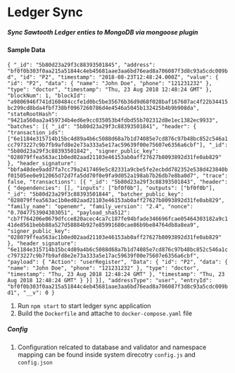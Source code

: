 # Ledger Sync
##### Sync Sawtooth Ledger enties to MongoDB via mongoose plugin

#### Sample Data
`
{
  "_id": "5b80d23a29f3c88393501845",
  "address": "bf0f0b303f0aa215a51844c4eb45681aae3aa6bd76ead8a706087f3d8c93a5cdc009bd",
  "id": "P2",
  "timestamp": "2018-08-23T12:48:24.000Z",
  "value": {
    "id": "P2",
    "data": {
      "name": "John Doe",
      "phone": "121231232"
    },
    "type": "doctor",
    "timestamp": "Thu, 23 Aug 2018 12:48:24 GMT"
  },
  "blockNum": 1,
  "blockId": "a9806946f741d160484ccfe1d0bc5be35676b36d9d68f028baf167607ac4f22b34415bc299cd8bda4fbf738bf0967260786d4e4546a5045b132425b4b9b908da",
  "stateRootHash": "9421a560aa2a459734b4ed6e9cc035053b4fdbd55b702312d8e1ec1382ec9933",
  "batches": [{
    "_id": "5b80d23a29f3c88393501841",
    "header": {
      "transaction_ids": ["6e1184e315714b15bc4d89a4b6c5088d68a7b1d74085e7cd876c97b48bc852c546a1cc7973227c9b7fb9afd8e2e73a333a5e17ac59639f00e75607e6356a6cbf"],
      "_id": "5b80d23a29f3c88393501842",
      "signer_public_key": "028079ffea563ac1b0ed02aad21103e46153ab0aff27627b8093892d31fe0ab829"
    },
    "header_signature": "bbfa48dee9add7fa7cc79a2417469e5c82331a9cbe5fe2ecbdd782352e538d423840bf01505ee0e912065d72d7fa5dd70f0e9fa9d052a198ab7b26db7e8ba0d7",
    "trace": false,
    "transactions": [{
      "_id": "5b80d23a29f3c88393501843",
      "header": {
        "dependencies": [],
        "inputs": ["bf0f0b"],
        "outputs": ["bf0f0b"],
        "_id": "5b80d23a29f3c88393501844",
        "batcher_public_key": "028079ffea563ac1b0ed02aad21103e46153ab0aff27627b8093892d31fe0ab829",
        "family_name": "openemr",
        "family_version": "2.4",
        "nonce": "0.7047753904303051",
        "payload_sha512": "cb7f764206e0679dfcce820acec4ca7c187fe94bfade346696fcae05464303182a9c141de8561bebb88a527d58884b927e85991680cae86b9be84764db8a8ea9",
        "signer_public_key": "028079ffea563ac1b0ed02aad21103e46153ab0aff27627b8093892d31fe0ab829"
      },
      "header_signature": "6e1184e315714b15bc4d89a4b6c5088d68a7b1d74085e7cd876c97b48bc852c546a1cc7973227c9b7fb9afd8e2e73a333a5e17ac59639f00e75607e6356a6cbf",
      "payload": {
        "Action": "userRegister",
        "Data": {
          "id": "P2",
          "data": {
            "name": "John Doe",
            "phone": "121231232"
          },
          "type": "doctor",
          "timestamp": "Thu, 23 Aug 2018 12:48:24 GMT"
        },
        "timestamp": "Thu, 23 Aug 2018 12:48:24 GMT"
      }
    }]
  }],
  "addressType": "user",
  "entryId": "bf0f0b303f0aa215a51844c4eb45681aae3aa6bd76ead8a706087f3d8c93a5cdc009bd1",
  "__v": 0
}
`

1. Run `npm start` to start ledger sync application
2. Build the `Dockerfile` and attache to `docker-compose.yaml` file


##### Config

1. Configuration relcated to database and validator and namespace mapping can be found inside system direcotry `config.js` and `config.json`